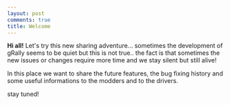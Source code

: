 ```yaml
---
layout: post
comments: true
title: Welcome
---
```


**Hi all!**
Let's try this new sharing adventure... sometimes the development of gRally seems to be quiet 
but this is not true.. the fact is that sometimes the new issues or changes require more time and we stay 
silent but still alive!

In this place we want to share the future features, the bug fixing history and some useful informations 
to the modders and to the drivers.

stay tuned!